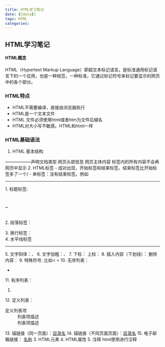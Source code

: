 ```yaml
---
title: HTML学习笔记
date: {{data}}
tags: HTML
categories:
---
```


## HTML学习笔记
#### HTML概念
HTML（Hypertext Markup Language）即超文本标记语言。是标准通用标记语言下的一个应用，也是一种规范，一种标准，它通过标记符号来标记要显示的网页中的各个部分。
<!--more-->
### HTML特点
- HTML不需要编译，直接由浏览器执行
- HTML是一个文本文件
- HTML 文件必须使用html或者htm为文件后缀名
- HTML对大小写不敏感。HTML和html一样
### HTML基础语法
1. HTML 基本结构
<!DOCTYPE html>    ——————声明文档类型
<html>
<head>
  网页头部信息
  <title>标题</title>
</head>
<body>  
    网页主体内容
</body>
</html>
<head></head>标签内的所有内容不会再网页中显示
2. HTML标签
 - 成对出现，开始标签和结束标签，结束标签比开始标签多了一个/
 - 单标签：没有结束标签。例如<hr/>
 1. 标题标签:<h1></h1>~<h6></h6>
 2. 段落标签：<p></p>
 3. 换行标签：<br/>
 4. 水平线标签<hr/>
 5. 文字斜体：<i></i>、<em></em>
 6. 文字加粗：<b></b>、<strong></strong>
 7. 下标：<sub></sub>   上标：<sup></sup>
 8. 插入内容（下划线）：<ins></ins> 删除内容：<del></del>
 9. 特殊符号: 比如&lt; <
 10. 无序列表：<ul><li></li></ul>
 11. 有序列表：<ol><li></li></ol>
 12. 定义列表：<dl><dt>定义列表项</dt><dd>列表项描述</dd><dd>列表项描述</dd></dl>
 13. 锚链接（同一页面）：<a href="#锚名">目录名</a>
 14. 锚链接（不同页面页面）：<a href="网页名称#锚名">目录名</a>
 15. 电子邮箱链接： <a href="mailto:邮件地址">名称</a>
3. HTML元素
4. HTML属性
5. 注释
html使用<!-- -->进行注释

